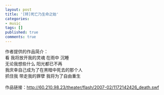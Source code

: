 ```yaml
---
layout: post
title: '[转]死亡乃生命之始'
categories:
- music
tags: []
published: true
comments: true
---
```

<p>作者提供的作品简介：<br />看&nbsp;我将放开我的灵魂&nbsp;在雨中&nbsp;沉睡<br />无论我想些什么&nbsp;阳光都已不再<br />我庆幸自己成为了在黑暗中死去的那个人<br />抓住我&nbsp;带走我的罪孽&nbsp;我将为了自由重生<br /><br />作品链接：<a href="http://60.210.98.23/theater/flash/2007-02/1172142426_death.swf">http://60.210.98.23/theater/flash/2007-02/1172142426_death.swf</a><br /></p>
